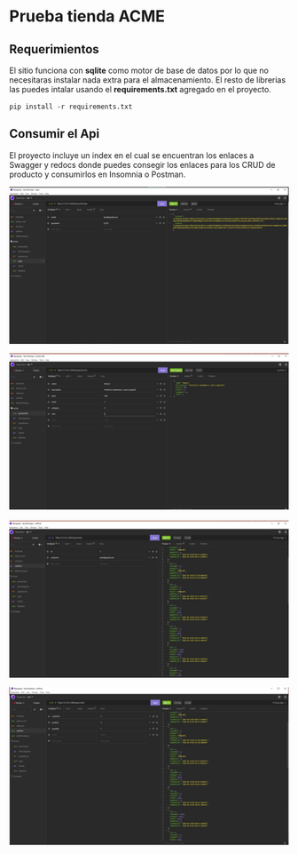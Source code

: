 # Prueba tienda ACME
## Requerimientos

El sitio funciona con **sqlite** como motor de base de datos por lo que no necesitaras instalar nada extra para el almacenamiento.
El resto de librerias las puedes intalar usando el **requirements.txt** agregado en el proyecto.
```
pip install -r requirements.txt
```

## Consumir el Api

El proyecto incluye un index en el cual se encuentran los enlaces a Swagger y redocs donde puedes consegir los enlaces para los CRUD de  producto y consumirlos en Insomnia o Postman.




![Insomnia1](./ss/Diapositiva1.jpg)



![Insomnia1](./ss/Diapositiva2.jpg)



![Insomnia1](./ss/Diapositiva3.jpg)


![Insomnia1](./ss/Diapositiva4.jpg)

